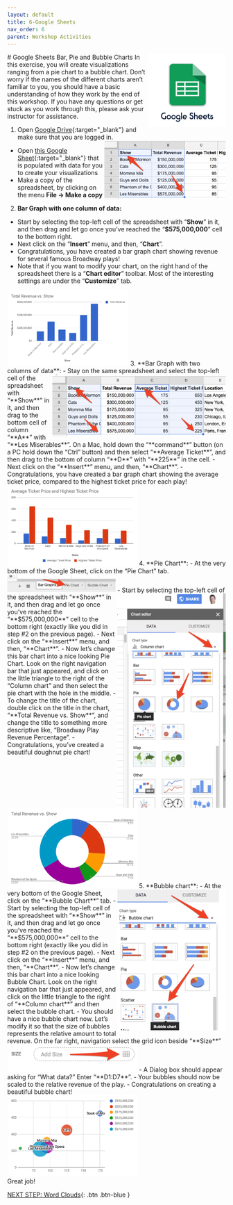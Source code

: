 ```yaml
---
layout: default
title: 6-Google Sheets
nav_order: 6
parent: Workshop Activities
---
```

<img src="images/sheets-01.png" style="float:right;width:180px" alt="Google sheets logo">
# Google Sheets Bar, Pie and Bubble Charts
In this exercise, you will create visualizations ranging from a pie chart to a bubble chart. Don’t worry if the names of the different charts aren’t familiar to you, you should have a basic understanding of how they work by the end of this workshop. If you have any questions or get stuck as you work through this, please ask your instructor for assistance. 

1. Open [Google Drive](https://drive.google.com/){:target="_blank"} and make sure that you are logged in.<img src="images/sheets-02.png" style="float:right;width:280px" alt="data example">
- Open [this Google Sheet](http://bit.ly/2JnNeLr){:target="_blank"} that is populated with data for you to create your visualizations 
- Make a copy of the spreadsheet, by clicking on the menu **File -> Make a copy**

2. **Bar Graph with one column of data:**
- Start by selecting the top-left cell of the spreadsheet with “**Show**” in it, and then drag and let go once you’ve reached the “**$575,000,000**” cell to the bottom right.
- Next click on the “**Insert**” menu, and then, “**Chart**”. 
- Congratulations, you have created a bar graph chart showing revenue for several famous Broadway plays!
- Note that if you want to modify your chart, on the right hand of the spreadsheet there is a “**Chart editor**” toolbar. Most of the interesting settings are under the “**Customize**” tab.<br>
<img src="images/sheets-03.png" style="width:280px" alt="bar graph example">
3. **Bar Graph with two columns of data**: 
- <img src="images/sheets-04.png" style="float:right;width:400px" alt="data example"> Stay on the same spreadsheet and select the top-left cell of the spreadsheet with “**Show**” in it, and then drag to the bottom cell of column “**A**” with “**Les Miserables**”. On a Mac, hold down the “**command**” button (on a PC hold down the “Ctrl” button) and then select “**Average Ticket**”, and then drag to the bottom of column “**D**” with “**225**” in the cell.
- Next click on the “**Insert**” menu, and then, “**Chart**”. 
- Congratulations, you have created a bar graph chart showing the average ticket price, compared to the highest ticket price for each play!<br>
<img src="images/sheets-05.png" style="width:300px" alt="bar graph">
4. **Pie Chart**:
- At the very bottom of the Google Sheet, click on the “Pie Chart” tab. <img src="images/sheets-06.png" style="float;right;width:250px" alt="pie chart button">
- <img src="images/sheets-07.png" style="float:right;width:250px" alt="pie charts"> Start by selecting the top-left cell of the spreadsheet with “**Show**” in it, and then drag and let go once you’ve reached the “**$575,000,000**” cell to the bottom right (exactly like you did in step #2 on the previous page).
- Next click on the “**Insert**” menu, and then, “**Chart**”. 
- Now let’s change this bar chart into a nice looking Pie Chart. Look on the right navigation bar that just appeared, and click on the little triangle to the right of the “Column chart” and then select the pie chart with the hole in the middle. 
- To change the title of the chart, double click on the title in the chart, “**Total Revenue vs. Show**”, and change the title to something more descriptive like, “Broadway Play Revenue Percentage”.
- Congratulations, you’ve created a beautiful doughnut pie chart!<br>
<img src="images/sheets-08.png" style="width:300px" alt="revenue vs show pie chart">
5. **Bubble chart**: <img src="images/sheets-09.png" style="float:right;width:250px" alt="bubble chart">
- At the very bottom of the Google Sheet, click on the “**Bubble Chart**” tab.
- Start by selecting the top-left cell of the spreadsheet with “**Show**” in it, and then drag and let go once you’ve reached the “**$575,000,000**” cell to the bottom right (exactly like you did in step #2 on the previous page).
- Next click on the “**Insert**” menu, and then, “**Chart**”. 
- Now let’s change this bar chart into a nice looking Bubble Chart. Look on the right navigation bar that just appeared, and click on the little triangle to the right of “**Column chart**” and then select the bubble chart.
- You should have a nice bubble chart now. Let’s modify it so that the size of bubbles represents the relative amount to total revenue.  On the far right, navigation select the grid icon beside “**Size**”<br> <img src="images/sheets-10.png" style="width:300px" alt="adding size">
- A Dialog box should appear asking for “What data?”  Enter “**D1:D7**”. 
- Your bubbles should now be scaled to the relative revenue of the play.
- Congratulations on creating a beautiful bubble chart!<br>
<img src="images/sheets-11.png" style="width:300px" alt="Bubble chart example"><br>
Great job!

[NEXT STEP: Word Clouds](word-clouds.html){: .btn .btn-blue }<br> 

